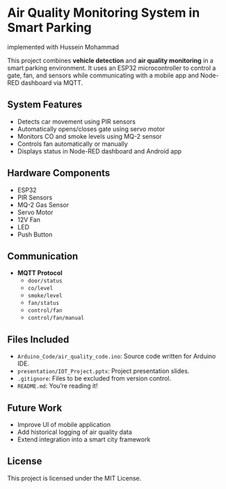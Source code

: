 # Air Quality Monitoring System in Smart Parking

implemented with Hussein Mohammad

This project combines **vehicle detection** and **air quality monitoring** in a smart parking environment. It uses an ESP32 microcontroller to control a gate, fan, and sensors while communicating with a mobile app and Node-RED dashboard via MQTT.

## System Features

- Detects car movement using PIR sensors
- Automatically opens/closes gate using servo motor
- Monitors CO and smoke levels using MQ-2 sensor
- Controls fan automatically or manually
- Displays status in Node-RED dashboard and Android app

## Hardware Components

- ESP32
- PIR Sensors
- MQ-2 Gas Sensor
- Servo Motor
- 12V Fan
- LED
- Push Button

## Communication

- **MQTT Protocol**
  - `door/status`
  - `co/level`
  - `smoke/level`
  - `fan/status`
  - `control/fan`
  - `control/fan/manual`

## Files Included

- `Arduino_Code/air_quality_code.ino`: Source code written for Arduino IDE.
- `presentation/IOT_Project.pptx`: Project presentation slides.
- `.gitignore`: Files to be excluded from version control.
- `README.md`: You’re reading it!

## Future Work

- Improve UI of mobile application
- Add historical logging of air quality data
- Extend integration into a smart city framework

## License

This project is licensed under the MIT License.
